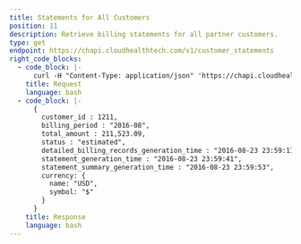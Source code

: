 ```yaml
---
title: Statements for All Customers
position: 11
description: Retrieve billing statements for all partner customers.
type: get
endpoint: https://chapi.cloudhealthtech.com/v1/customer_statements
right_code_blocks:
  - code_block: |-
      curl -H "Content-Type: application/json" 'https://chapi.cloudhealthtech.com/v1/customer_statements?api_key=<your_api_key>'
    title: Request
    language: bash
  - code_block: |-
      {
        customer_id : 1211,
        billing_period : "2016-08",
        total_amount : 211,523.09,
        status : "estimated",
        detailed_billing_records_generation_time : "2016-08-23 23:59:11",
        statement_generation_time : "2016-08-23 23:59:41",
        statement_summary_generation_time : "2016-08-23 23:59:53",
        currency: {
          name: "USD",
          symbol: "$"
        }
      }
    title: Response
    language: bash
---
```


